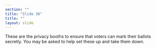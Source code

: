 ```yaml
---
section: ""
title: "Slide 38"
title: ""
layout: slide
---
```


These are the privacy booths to ensure that voters can mark their ballots secretly.  You may be asked to help set these up and take them down.
